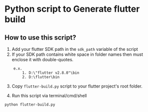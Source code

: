 # Python script to Generate flutter build


## How to use this script?
1. Add your flutter SDK path in the `sdk_path` variable of the script
2. If your SDK path contains white space in folder names then must enclose it with double-quotes.
```
    e.x. 
        1. D:\"flutter v2.8.0"\bin
        2. D:\flutter\bin
```
3. Copy `flutter-build.py` script to your flutter project's root folder.

4. Run this script via terminal/cmd/shell
```shell
python flutter-build.py
```
